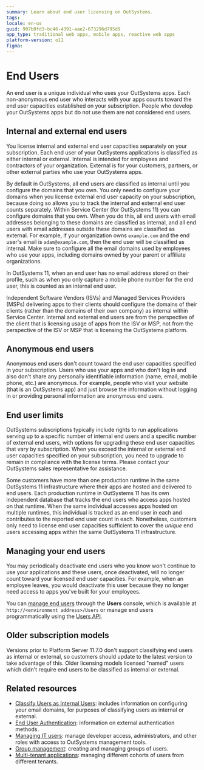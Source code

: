 ```yaml
---
summary: Learn about end user licensing on OutSystems.
tags: 
locale: en-us
guid: 907b0fd3-bc46-4391-aae2-673296d795d9
app_type: traditional web apps, mobile apps, reactive web apps
platform-version: o11
figma:
---
```


# End Users
An end user is a unique individual who uses your OutSystems apps. Each non-anonymous end user who interacts with your apps counts toward the end user capacities established on your subscription. People who develop your OutSystems apps but do not use them are not considered end users.

## Internal and external end users
You license internal and external end user capacities separately on your subscription. Each end user of your OutSystems applications is classified as either internal or external. Internal is intended for employees and contractors of your organization. External is for your customers, partners, or other external parties who use your OutSystems apps.

By default in OutSystems, all end users are classified as internal until you configure the domains that you own. You only need to configure your domains when you license external end user capacity on your subscription, because doing so allows you to track the internal and external end user counts separately. Within Service Center (for OutSystems 11) you can configure domains that you own. When you do this, all end users with email addresses belonging to these domains are classified as internal, and all end users with email addresses outside these domains are classified as external. For example, if your organization owns `example.com` and the end user's email is `adam@example.com`, then the end user will be classified as internal. Make sure to configure all the email domains used by employees who use your apps, including domains owned by your parent or affiliate organizations.  

In OutSystems 11, when an end user has no email address stored on their profile, such as when you only capture a mobile phone number for the end user, this is counted as an internal end user.

Independent Software Vendors (ISVs) and Managed Services Providers (MSPs) delivering apps to their clients should configure the domains of their clients (rather than the domains of their own company) as internal within Service Center. Internal and external end users are from the perspective of the client that is licensing usage of apps from the ISV or MSP, not from the perspective of the ISV or MSP that is licensing the OutSystems platform.

## Anonymous end users
Anonymous end users don't count toward the end user capacities specified in your subscription. Users who use your apps and who don't log in and also don't share any personally identifiable information (name, email, mobile phone, etc.) are anonymous. For example, people who visit your website (that is an OutSystems app) and just browse the information without logging in or providing personal information are anonymous end users.

## End user limits
OutSystems subscriptions typically include rights to run applications serving up to a specific number of internal end users and a specific number of external end users, with options for upgrading these end user capacities that vary by subscription. When you exceed the internal or external end user capacities specified on your subscription, you need to upgrade to remain in compliance with the license terms. Please contact your OutSystems sales representative for assistance.

Some customers have more than one production runtime in the same OutSystems 11 infrastructure where their apps are hosted and delivered to end users. Each production runtime in OutSystems 11 has its own independent database that tracks the end users who access apps hosted on that runtime. When the same individual accesses apps hosted on multiple runtimes, this individual is tracked as an end user in each and contributes to the reported end user count in each. Nonetheless, customers only need to license end user capacities sufficient to cover the *unique* end users accessing apps within the same OutSystems 11 infrastructure.

## Managing your end users
You may periodically deactivate end users who you know won't continue to use your applications and these users, once deactivated, will no longer count toward your licensed end user capacities. For example, when an employee leaves, you would deactivate this user because they no longer need access to apps you've built for your employees.

You can [manage end users](accessing-users.md) through the **Users** console, which is available at `http://<environment address>/Users` or manage end users programmatically using the [Users API](../../../ref/apis/auto/users-api.final.md).

## Older subscription models
Versions prior to Platform Server 11.7.0 don't support classifying end users as internal or external, so customers should update to the latest version to take advantage of this. Older licensing models licensed "named" users which didn't require end users to be classified as internal or external.

## Related resources
* [Classify Users as Internal Users](classify-internal-users.md): includes information on configuring your email domains, for purposes of classifying users as internal or external.
* [End User Authentication](end-user-authentication/intro.md): information on external authentication methods.
* [Managing IT users](../../../managing-the-applications-lifecycle/manage-it-teams/intro.md): manage developer access, administrators, and other roles with access to OutSystems management tools.
* [Group management](groups.md): creating and managing groups of users.
* [Multi-tenant applications](https://success.outsystems.com/Support/Enterprise_Customers/Maintenance_and_Operations/How_to_Build_a_Multi-tenant_Application#Managing_Tenants_and_End-Users): managing different cohorts of users from different tenants.
